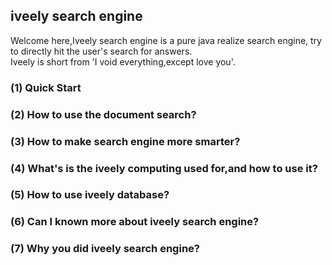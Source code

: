 ## iveely search engine
Welcome here,Iveely search engine is a pure java realize search engine, try to directly hit the user's search for answers.<br/>
Iveely is short from 'I void everything,except love you'.
### (1) Quick Start
### (2) How to use the document search?
### (3) How to make search engine more smarter?
### (4) What's is the iveely computing used for,and how to use it?
### (5) How to use iveely database?
### (6) Can I known more about iveely search engine?
### (7) Why you did iveely search engine?